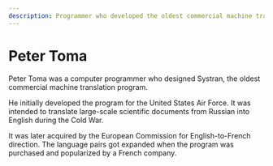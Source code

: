 ```yaml
---
description: Programmer who developed the oldest commercial machine translation program
---
```

# Peter Toma
Peter Toma was a computer programmer who designed Systran, the oldest commercial machine translation program. 

He initially developed the program for the United States Air Force. 
It was intended to translate large-scale scientific documents from Russian into English during the Cold War. 

It was later acquired by the European Commission for English-to-French direction. 
The language pairs got expanded when the program was purchased and popularized by a French company. 
